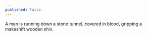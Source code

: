```yaml
---
published: false
---
```


A man is running down a stone tunnel, covered in blood, gripping a makeshift wooden shiv.
